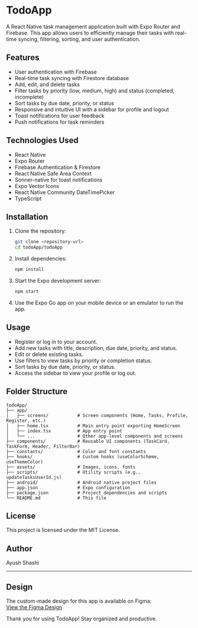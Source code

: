 # TodoApp

A React Native task management application built with Expo Router and Firebase. This app allows users to efficiently manage their tasks with real-time syncing, filtering, sorting, and user authentication.

## Features

- User authentication with Firebase
- Real-time task syncing with Firestore database
- Add, edit, and delete tasks
- Filter tasks by priority (low, medium, high) and status (completed, incomplete)
- Sort tasks by due date, priority, or status
- Responsive and intuitive UI with a sidebar for profile and logout
- Toast notifications for user feedback
- Push notifications for task reminders

## Technologies Used

- React Native
- Expo Router
- Firebase Authentication & Firestore
- React Native Safe Area Context
- Sonner-native for toast notifications
- Expo Vector Icons
- React Native Community DateTimePicker
- TypeScript

## Installation

1. Clone the repository:

   ```bash
   git clone <repository-url>
   cd todoApp/todoApp
   ```

2. Install dependencies:

   ```bash
   npm install
   ```

3. Start the Expo development server:

   ```bash
   npm start
   ```

4. Use the Expo Go app on your mobile device or an emulator to run the app.

## Usage

- Register or log in to your account.
- Add new tasks with title, description, due date, priority, and status.
- Edit or delete existing tasks.
- Use filters to view tasks by priority or completion status.
- Sort tasks by due date, priority, or status.
- Access the sidebar to view your profile or log out.

## Folder Structure

```
todoApp/
├── app/
│   ├── screens/           # Screen components (Home, Tasks, Profile, Register, etc.)
│   ├── home.tsx           # Main entry point exporting HomeScreen
│   ├── index.tsx          # App entry point
│   └── ...                # Other app-level components and screens
├── components/            # Reusable UI components (TaskCard, TaskForm, Header, FilterBar)
├── constants/             # Color and font constants
├── hooks/                 # Custom hooks (useColorScheme, useThemeColor)
├── assets/                # Images, icons, fonts
├── scripts/               # Utility scripts (e.g., updateTasksUserId.js)
├── android/               # Android native project files
├── app.json               # Expo configuration
├── package.json           # Project dependencies and scripts
└── README.md              # This file
```

## License

This project is licensed under the MIT License.

## Author

Ayush Shashi

---

## Design

The custom-made design for this app is available on Figma:  
[View the Figma Design](https://www.figma.com/design/cWcd36uJfLzMVJBWHu9Nf0/Untitled?node-id=0-1&t=u30VSCjLd5lqR56y-1)

Thank you for using TodoApp! Stay organized and productive.
